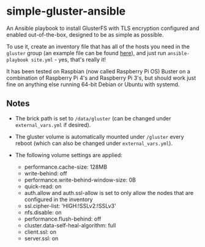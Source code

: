 # simple-gluster-ansible

An Ansible playbook to install GlusterFS with TLS encryption configured and enabled out-of-the-box, designed to be as simple as possible.

To use it, create an inventory file that has all of the hosts you need in the `gluster` group (an example file can be found [here](inventory.ini)), and just run `ansible-playbook site.yml` - yes, that's really it!

It has been tested on Raspbian (now called Raspberry Pi OS) Buster on a combination of Raspberry Pi 4's and Raspberry Pi 3's, but should work just fine on anything else running 64-bit Debian or Ubuntu with systemd.

## Notes

- The brick path is set to `/data/gluster` (can be changed under `external_vars.yml` if desired).

- The gluster volume is automatically mounted under `/gluster` every reboot (which can also be changed under `external_vars.yml`).

- The following volume settings are applied:

    - performance.cache-size: 128MB
    - write-behind: off
    - performance.write-behind-window-size: 0B
    - quick-read: on
    - auth.allow and auth.ssl-allow is set to only allow the nodes that are configured in the inventory
    - ssl.cipher-list: 'HIGH:!SSLv2:!SSLv3'
    - nfs.disable: on
    - performance.flush-behind: off
    - cluster.data-self-heal-algorithm: full
    - client.ssl: on
    - server.ssl: on
